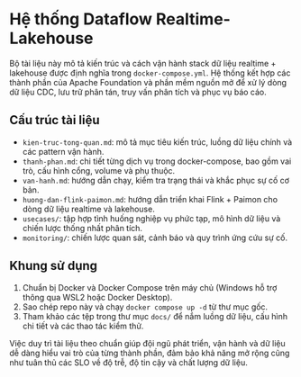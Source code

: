 # Hệ thống Dataflow Realtime-Lakehouse

Bộ tài liệu này mô tả kiến trúc và cách vận hành stack dữ liệu realtime + lakehouse được định nghĩa trong `docker-compose.yml`. Hệ thống kết hợp các thành phần của Apache Foundation và phần mềm nguồn mở để xử lý dòng dữ liệu CDC, lưu trữ phân tán, truy vấn phân tích và phục vụ báo cáo.

## Cấu trúc tài liệu
- `kien-truc-tong-quan.md`: mô tả mục tiêu kiến trúc, luồng dữ liệu chính và các pattern vận hành.
- `thanh-phan.md`: chi tiết từng dịch vụ trong docker-compose, bao gồm vai trò, cấu hình cổng, volume và phụ thuộc.
- `van-hanh.md`: hướng dẫn chạy, kiểm tra trạng thái và khắc phục sự cố cơ bản.
- `huong-dan-flink-paimon.md`: hướng dẫn triển khai Flink + Paimon cho dòng dữ liệu realtime và lakehouse.
- `usecases/`: tập hợp tình huống nghiệp vụ phức tạp, mô hình dữ liệu và chiến lược thống nhất phân tích.
- `monitoring/`: chiến lược quan sát, cảnh báo và quy trình ứng cứu sự cố.

## Khung sử dụng
1. Chuẩn bị Docker và Docker Compose trên máy chủ (Windows hỗ trợ thông qua WSL2 hoặc Docker Desktop).
2. Sao chép repo này và chạy `docker compose up -d` từ thư mục gốc.
3. Tham khảo các tệp trong thư mục `docs/` để nắm luồng dữ liệu, cấu hình chi tiết và các thao tác kiểm thử.

Việc duy trì tài liệu theo chuẩn giúp đội ngũ phát triển, vận hành và dữ liệu dễ dàng hiểu vai trò của từng thành phần, đảm bảo khả năng mở rộng cũng như tuân thủ các SLO về độ trễ, độ tin cậy và chất lượng dữ liệu.
